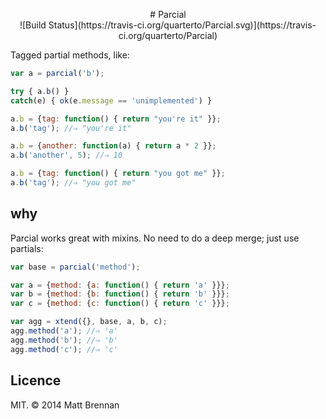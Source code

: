 <p align="center">
# Parcial <br>![Build Status](https://travis-ci.org/quarterto/Parcial.svg)](https://travis-ci.org/quarterto/Parcial)
</p>

Tagged partial methods, like:

```javascript
var a = parcial('b');

try { a.b() }
catch(e) { ok(e.message == 'unimplemented') }

a.b = {tag: function() { return "you're it" }};
a.b('tag'); //⇒ "you're it"

a.b = {another: function(a) { return a * 2 }};
a.b('another', 5); //⇒ 10

a.b = {tag: function() { return "you got me" }};
a.b('tag'); //⇒ "you got me"
```

## why

Parcial works great with mixins. No need to do a deep merge; just use partials:

```javascript
var base = parcial('method');

var a = {method: {a: function() { return 'a' }}};
var b = {method: {b: function() { return 'b' }}};
var c = {method: {c: function() { return 'c' }}};

var agg = xtend({}, base, a, b, c);
agg.method('a'); //⇒ 'a'
agg.method('b'); //⇒ 'b'
agg.method('c'); //⇒ 'c'
```

## Licence
MIT. &copy; 2014 Matt Brennan
